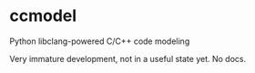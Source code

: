 # ccmodel
Python libclang-powered C/C++ code modeling

Very immature development, not in a useful
state yet. No docs.
